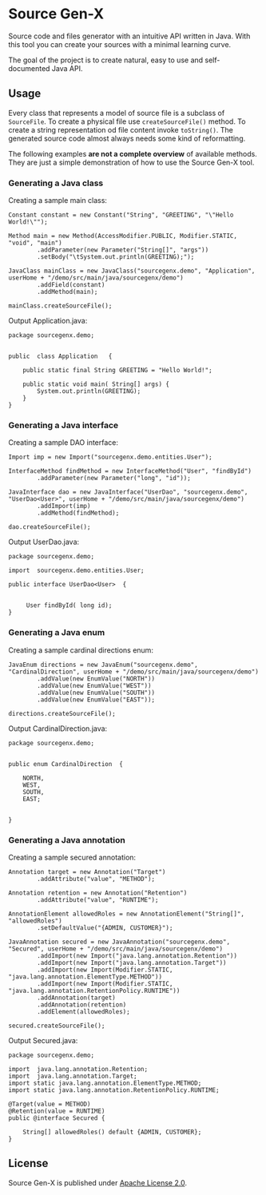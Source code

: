 # Source Gen-X
Source code and files generator with an intuitive API written in Java.
With this tool you can create your sources with a minimal learning curve. 

The goal of the project is to create natural, easy to use and self-documented Java API.

## Usage
Every class that represents a model of source file is a subclass of `SourceFile`.
To create a physical file use `createSourceFile()` method.
To create a string representation od file content invoke `toString()`.
The generated source code almost always needs some kind of reformatting.

The following examples **are not a complete overview** of available methods.
They are just a simple demonstration of how to use the Source Gen-X tool.

### Generating a Java class
Creating a sample main class:
    
    Constant constant = new Constant("String", "GREETING", "\"Hello World!\"");

    Method main = new Method(AccessModifier.PUBLIC, Modifier.STATIC, "void", "main")
            .addParameter(new Parameter("String[]", "args"))
            .setBody("\tSystem.out.println(GREETING);");

    JavaClass mainClass = new JavaClass("sourcegenx.demo", "Application", userHome + "/demo/src/main/java/sourcegenx/demo")
            .addField(constant)
            .addMethod(main);

    mainClass.createSourceFile();
    
Output Application.java:

    package sourcegenx.demo;


    public  class Application   {

        public static final String GREETING = "Hello World!";

        public static void main( String[] args) {
    	    System.out.println(GREETING);
        }
    }

### Generating a Java interface
Creating a sample DAO interface:

    Import imp = new Import("sourcegenx.demo.entities.User");
        
    InterfaceMethod findMethod = new InterfaceMethod("User", "findById")
            .addParameter(new Parameter("long", "id"));
        
    JavaInterface dao = new JavaInterface("UserDao", "sourcegenx.demo", "UserDao<User>", userHome + "/demo/src/main/java/sourcegenx/demo")
            .addImport(imp)
            .addMethod(findMethod);
        
    dao.createSourceFile();
        
Output UserDao.java:

    package sourcegenx.demo;

    import  sourcegenx.demo.entities.User;

    public interface UserDao<User>  {


         User findById( long id);
    }

### Generating a Java enum
Creating a sample cardinal directions enum:

    JavaEnum directions = new JavaEnum("sourcegenx.demo", "CardinalDirection", userHome + "/demo/src/main/java/sourcegenx/demo")
            .addValue(new EnumValue("NORTH"))
            .addValue(new EnumValue("WEST"))
            .addValue(new EnumValue("SOUTH"))
            .addValue(new EnumValue("EAST"));
        
    directions.createSourceFile();
    
Output CardinalDirection.java:

    package sourcegenx.demo;


    public enum CardinalDirection  {

        NORTH,
        WEST,
        SOUTH,
        EAST;


    }
    
### Generating a Java annotation
Creating a sample secured annotation:

    Annotation target = new Annotation("Target")
            .addAttribute("value", "METHOD");

    Annotation retention = new Annotation("Retention")
            .addAttribute("value", "RUNTIME");

    AnnotationElement allowedRoles = new AnnotationElement("String[]", "allowedRoles")
            .setDefaultValue("{ADMIN, CUSTOMER}");

    JavaAnnotation secured = new JavaAnnotation("sourcegenx.demo", "Secured", userHome + "/demo/src/main/java/sourcegenx/demo")
            .addImport(new Import("java.lang.annotation.Retention"))
            .addImport(new Import("java.lang.annotation.Target"))
            .addImport(new Import(Modifier.STATIC, "java.lang.annotation.ElementType.METHOD"))
            .addImport(new Import(Modifier.STATIC, "java.lang.annotation.RetentionPolicy.RUNTIME"))
            .addAnnotation(target)
            .addAnnotation(retention)
            .addElement(allowedRoles);

    secured.createSourceFile();
    
Output Secured.java:

    package sourcegenx.demo;

    import  java.lang.annotation.Retention;
    import  java.lang.annotation.Target;
    import static java.lang.annotation.ElementType.METHOD;
    import static java.lang.annotation.RetentionPolicy.RUNTIME;

    @Target(value = METHOD)
    @Retention(value = RUNTIME)
    public @interface Secured {

        String[] allowedRoles() default {ADMIN, CUSTOMER};
    }

## License
Source Gen-X is published under [Apache License 2.0](http://www.apache.org/licenses/LICENSE-2.0).